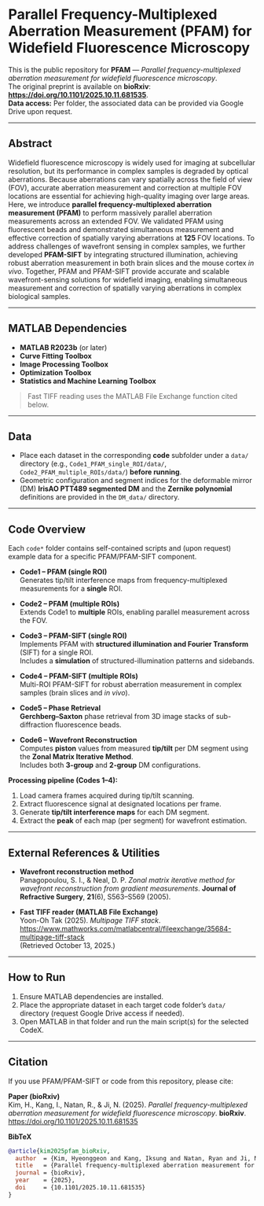 # Parallel Frequency-Multiplexed Aberration Measurement (PFAM) for Widefield Fluorescence Microscopy

This is the public repository for **PFAM** — *Parallel frequency-multiplexed aberration measurement for widefield fluorescence microscopy*.  
The original preprint is available on **bioRxiv**: **https://doi.org/10.1101/2025.10.11.681535**.  
**Data access:** Per folder, the associated data can be provided via Google Drive upon request.

---

## Abstract

Widefield fluorescence microscopy is widely used for imaging at subcellular resolution, but its performance in complex samples is degraded by optical aberrations. Because aberrations can vary spatially across the field of view (FOV), accurate aberration measurement and correction at multiple FOV locations are essential for achieving high-quality imaging over large areas. Here, we introduce **parallel frequency-multiplexed aberration measurement (PFAM)** to perform massively parallel aberration measurements across an extended FOV. We validated PFAM using fluorescent beads and demonstrated simultaneous measurement and effective correction of spatially varying aberrations at **125** FOV locations. To address challenges of wavefront sensing in complex samples, we further developed **PFAM-SIFT** by integrating structured illumination, achieving robust aberration measurement in both brain slices and the mouse cortex *in vivo*. Together, PFAM and PFAM-SIFT provide accurate and scalable wavefront-sensing solutions for widefield imaging, enabling simultaneous measurement and correction of spatially varying aberrations in complex biological samples.

---

## MATLAB Dependencies

- **MATLAB R2023b** (or later)
- **Curve Fitting Toolbox**
- **Image Processing Toolbox**
- **Optimization Toolbox**
- **Statistics and Machine Learning Toolbox**

> Fast TIFF reading uses the MATLAB File Exchange function cited below.

---

## Data

- Place each dataset in the corresponding **code** subfolder under a `data/` directory (e.g., `Code1_PFAM_single_ROI/data/`, `Code2_PFAM_multiple_ROIs/data/`) **before running**.  
- Geometric configuration and segment indices for the deformable mirror (DM) **IrisAO PTT489 segmented DM** and the **Zernike polynomial** definitions are provided in the `DM_data/` directory.

---

## Code Overview

Each `code*` folder contains self-contained scripts and (upon request) example data for a specific PFAM/PFAM-SIFT component.

- **Code1 – PFAM (single ROI)**  
  Generates tip/tilt interference maps from frequency-multiplexed measurements for a **single** ROI.

- **Code2 – PFAM (multiple ROIs)**  
  Extends Code1 to **multiple** ROIs, enabling parallel measurement across the FOV.

- **Code3 – PFAM-SIFT (single ROI)**  
  Implements PFAM with **structured illumination and Fourier Transform** (SIFT) for a single ROI.  
  Includes a **simulation** of structured-illumination patterns and sidebands.

- **Code4 – PFAM-SIFT (multiple ROIs)**  
  Multi-ROI PFAM-SIFT for robust aberration measurement in complex samples (brain slices and *in vivo*).

- **Code5 – Phase Retrieval**  
  **Gerchberg–Saxton** phase retrieval from 3D image stacks of sub-diffraction fluorescence beads.

- **Code6 – Wavefront Reconstruction**  
  Computes **piston** values from measured **tip/tilt** per DM segment using the **Zonal Matrix Iterative Method**.  
  Includes both **3-group** and **2-group** DM configurations.

**Processing pipeline (Codes 1–4):**
1. Load camera frames acquired during tip/tilt scanning.  
2. Extract fluorescence signal at designated locations per frame.  
3. Generate **tip/tilt interference maps** for each DM segment.  
4. Extract the **peak** of each map (per segment) for wavefront estimation.

---

## External References & Utilities

- **Wavefront reconstruction method**  
  Panagopoulou, S. I., & Neal, D. P. *Zonal matrix iterative method for wavefront reconstruction from gradient measurements*. **Journal of Refractive Surgery**, **21**(6), S563–S569 (2005).

- **Fast TIFF reader (MATLAB File Exchange)**  
  Yoon-Oh Tak (2025). *Multipage TIFF stack*.  
  https://www.mathworks.com/matlabcentral/fileexchange/35684-multipage-tiff-stack  
  (Retrieved October 13, 2025.)

---

## How to Run

1. Ensure MATLAB dependencies are installed.  
2. Place the appropriate dataset in each target code folder’s `data/` directory (request Google Drive access if needed).  
3. Open MATLAB in that folder and run the main script(s) for the selected CodeX.

---

## Citation

If you use PFAM/PFAM-SIFT or code from this repository, please cite:

**Paper (bioRxiv)**  
Kim, H., Kang, I., Natan, R., & Ji, N. (2025). *Parallel frequency-multiplexed aberration measurement for widefield fluorescence microscopy*. **bioRxiv**. https://doi.org/10.1101/2025.10.11.681535

**BibTeX**
```bibtex
@article{kim2025pfam_bioRxiv,
  author  = {Kim, Hyeonggeon and Kang, Iksung and Natan, Ryan and Ji, Na},
  title   = {Parallel frequency-multiplexed aberration measurement for widefield fluorescence microscopy},
  journal = {bioRxiv},
  year    = {2025},
  doi     = {10.1101/2025.10.11.681535}
}
